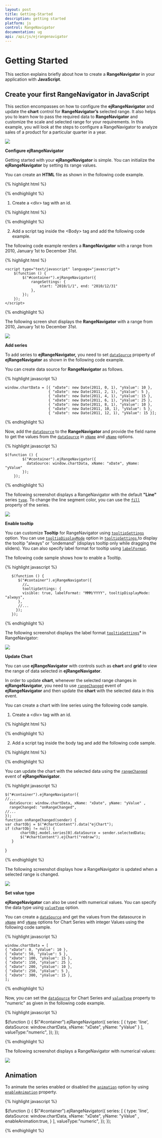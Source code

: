 ```yaml
---
layout: post
title: Getting-Started
description: getting started
platform: js
control: RangeNavigator
documentation: ug
api: /api/js/ejrangenavigator
---
```


# Getting Started

This section explains briefly about how to create a **RangeNavigator** in your application with **JavaScript**.

## Create your first RangeNavigator in JavaScript

This section encompasses on how to configure the **ejRangeNavigator** and update the **chart** control for **RangeNavigator’s** selected range. It also helps you to learn how to pass the required data to **RangeNavigator** and customize the scale and selected range for your requirements. In this example, you will look at the steps to configure a RangeNavigator to analyze sales of a product for a particular quarter in a year.



![](/js/RangeNavigator/Getting-Started_images/Getting-Started_img1.png) 

**Configure ejRangeNavigator**

Getting started with your **ejRangeNavigator** is simple. You can initialize the **ejRangeNavigator** by setting its range values.

You can create an **HTML** file as shown in the following code example.

{% highlight html %}


<!DOCTYPE html>
<html>
<head>
<script src="http://cdn.syncfusion.com/js/assets/external/jquery-1.10.2.min.js" type="text/javascript"></script>
<script src="http://ajax.aspnetcdn.com/ajax/globalize/0.1.1/globalize.min.js"></script>
<script src="http://cdn.syncfusion.com/{{ site.releaseversion }}/js/web/ej.web.all.min.js" type="text/javascript"></script>
</head>
<body></body>
</html>


{% endhighlight %}



1. Create a &lt;div&gt; tag with an id.



{% highlight html %}

<body>
<div id="rangecontainer"  ></div>
</body>


{% endhighlight %}



2. Add a script tag inside the &lt;Body&gt; tag and add the following code example.  

The following code example renders a **RangeNavigator** with a range from 2010, January 1st to December 31st.

{% highlight html %}


    <script type="text/javascript" language="javascript">
        $(function () {
            $("#container").ejRangeNavigator({
                rangeSettings: {
                    start: "2010/1/1", end: "2010/12/31"
                },
            });
        });
    </script>


{% endhighlight %}



The following screen shot displays the **RangeNavigator** with a range from 2010, January 1st to December 31st.



![](/js/RangeNavigator/Getting-Started_images/Getting-Started_img2.png) 

**Add series**

To add series to **ejRangeNavigator,** you need to set [`dataSource`](../api/ejrangenavigator#members:datasource) property of **ejRangeNavigator** as shown in the following code example. 

You can create data source for **RangeNavigator** as follows.

{% highlight javascript %}

    window.chartData = [{ "xDate": new Date(2011, 0, 1), "yValue": 10 },
                        { "xDate": new Date(2011, 2, 1), "yValue": 5 },
                        { "xDate": new Date(2011, 4, 1), "yValue": 15 },
                        { "xDate": new Date(2011, 6, 1), "yValue": 25 },
                        { "xDate": new Date(2011, 8, 1), "yValue": 10 },
                        { "xDate": new Date(2011, 10, 1), "yValue": 5 },
                        { "xDate": new Date(2011, 12, 1), "yValue": 15 }];

{% endhighlight %}


Now, add the [`dataSource`](../api/ejrangenavigator#members:datasource) to the **RangeNavigator** and provide the field name to get the values from the [`dataSource`](../api/ejrangenavigator#members:datasource) in [`xName`](../api/ejrangenavigator#members:xname) and [`yName`](../api/ejrangenavigator#members:yname) options.

{% highlight javascript %}

    $(function () {
            $("#container").ejRangeNavigator({
              dataSource: window.chartData, xName: "xDate", yName: "yValue"      
            });
        });


{% endhighlight %}


The following screenshot displays a RangeNavigator with the default **"Line"** series [`type`](../api/ejrangenavigator#members:series-type). To change the line segment color, you can use the [`fill`](../api/ejrangenavigator#members:series-fill) property of the series.



![](/js/RangeNavigator/Getting-Started_images/Getting-Started_img3.png) 

**Enable tooltip**

You can customize **Tooltip** for RangeNavigator using [`tooltipSettings`](../api/ejrangenavigator#members:tooltipsettings) option. You can use [`tooltipDisplayMode`](../api/ejrangenavigator#members:tooltipsettings-tooltipdisplaymode) option in [`tooltipSettings`](../api/ejrangenavigator#members:tooltipsettings),to display the tooltip "always" or "ondemand" (displays tooltip only while dragging the sliders). You can also specify label format for tooltip using [`labelFormat`](../api/ejrangenavigator#members:tooltipsettings-labelformat).

The following code sample shows how to enable a Tooltip.

{% highlight javascript %}


       $(function () {
          $("#container").ejRangeNavigator({
            //…
            tooltipSettings: {
            visible: true, labelFormat: "MMM/YYYY", tooltipDisplayMode: "always",
          },
          //...         
         });
       });



{% endhighlight %}

The following screenshot displays the label format [`tooltipSettings`](../api/ejrangenavigator#members:tooltipsettings)* in RangeNavigator:

![](/js/RangeNavigator/Getting-Started_images/Getting-Started_img4.png) 

**Update Chart**

You can use **ejRangeNavigator** with controls such as **chart** and **grid** to view the range of data selected in **ejRangeNavigator**. 

In order to update **chart**, whenever the selected range changes in **ejRangeNavigator**, you need to use [`rangeChanged`](../api/ejrangenavigator#events:rangechanged) event of **ejRangeNavigator** and then update the **chart** with the selected data in this event. 

You can create a chart with line series using the following code sample.

1. Create a &lt;div&gt; tag with an id.



{% highlight html %}

<body>
<div id=" chartContent "></div>
</body>


{% endhighlight %}



2. Add a script tag inside the body tag and add the following code sample. 



{% highlight html %}

  <body>
<script type="text/javascript" language="javascript ">
$(function () {
      $("#chartContent").ejChart(
      {
         title:{ text:"Sales Analysis"},
         legend: { visible: true, position: 'top' },
         primaryYAxis: {
                    title: { text: "Sales(Million)" }
                },
         series: [
           {
             name: 'Product A', type: 'line',
             dataSource: window.chartData, xName: "xDate", yName: "yValue"
           }                           
         ],
       });
   });
</script>
</body>



{% endhighlight %}


You can update the chart with the selected data using the [`rangeChanged`](../api/ejrangenavigator#events:rangechanged) event of **ejRangeNavigator**.

{% highlight javascript %}

    $("#container").ejRangeNavigator({
    //...
      dataSource: window.chartData, xName: "xDate", yName: "yValue" ,
      rangeChanged: "onRangeChanged",
    //...
    });
    function onRangeChanged(sender) {
    var chartObj = $("#chartContent").data("ejChart");
    if (chartObj != null) {
           chartObj.model.series[0].dataSource = sender.selectedData;
           $("#chartContent").ejChart("redraw");
       }
   }

{% endhighlight %}


The following screenshot displays how a RangeNavigator is updated when a selected range is changed.



![](/js/RangeNavigator/Getting-Started_images/Getting-Started_img5.png) 

**Set value type**

**ejRangeNavigator** can also be used with numerical values. You can specify the data type using [`valueType`](../api/ejrangenavigator#members:valuetype) option. 

You can create a [`dataSource`](../api/ejrangenavigator#members:series-datasource) and get the values from the datasource in [`xName`](../api/ejrangenavigator#members:series-xname) and [`yName`](../api/ejrangenavigator#members:series-yname) options for Chart Series with integer Values using the following code sample.

{% highlight javascript %}


    window.chartData = [
    { "xDate": 0, "yValue": 10 },
    { "xDate": 50, "yValue": 5 },
    { "xDate": 100, "yValue": 15 },
    { "xDate": 150, "yValue": 25 },
    { "xDate": 200, "yValue": 10 },
    { "xDate": 250, "yValue": 5 },
    { "xDate": 300, "yValue": 15 },
    ];


{% endhighlight %}

Now, you can set the [`dataSource`](../api/ejrangenavigator#members:datasource) for Chart Series and [`valueType`](../api/ejrangenavigator#members:valuetype) property to "numeric" as given in the following code example.

{% highlight javascript %}

$(function () {
          $("#container").ejRangeNavigator({
            series: [
            {
              type: 'line',
              dataSource: window.chartData, xName: "xDate", yName: "yValue" 
            }
            ],
            valueType:"numeric",
          });
       });



{% endhighlight %}


The following screenshot displays a RangeNavigator with numerical values:



![](/js/RangeNavigator/Getting-Started_images/Getting-Started_img6.png) 


## Animation

To animate the series enabled or disabled the [`animation`](../api/ejrangenavigator#members:seriessettings-enableanimation) option by using [`enableAnimation`](../api/ejrangenavigator#members:series-enableanimation) property.

{% highlight javascript %}

$(function () {
          $("#container").ejRangeNavigator({
            series: [
            {
              type: 'line',
              dataSource: window.chartData, xName: "xDate", yName: "yValue" ,
              enableAnimation:true,
            }
            ],
            valueType:"numeric",
          });
       });



{% endhighlight %}

